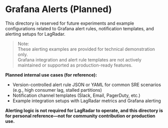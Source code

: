 # Grafana Alerts (Planned)

This directory is reserved for future experiments and example configurations related to Grafana alert rules, notification templates, and alerting setups for LagRadar.

> Note:  
> These alerting examples are provided for technical demonstration only.  
> Grafana integration and alert rule templates are not actively maintained or supported as production-ready features.

**Planned internal use cases (for reference):**
- Version-controlled alert rule JSON or YAML for common SRE scenarios (e.g., high consumer lag, stalled partitions)
- Notification channel templates (Slack, Email, PagerDuty, etc.)
- Example integration setups with LagRadar metrics and Grafana alerting

**Alerting logic is not required for LagRadar to operate, and this directory is for personal reference—not for community contribution or production use.**
